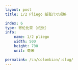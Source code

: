 ```yaml
---
layout: post
title: 1/2 Pliego 纸张尺寸规格

index: 6
type: 哥伦比亚 (纸张)
info:
    name: 1/2 pliego
    width: 500
    height: 700
    unit: 毫米

permalink: /cn/colombian/:slug/
---
```



